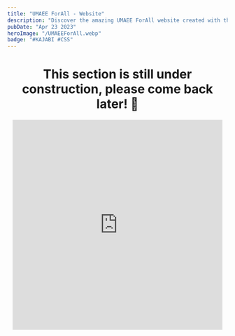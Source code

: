 ```yaml
---
title: "UMAEE ForAll - Website"
description: "Discover the amazing UMAEE ForAll website created with the powerful CMS Kajabi!"
pubDate: "Apr 23 2023"
heroImage: "/UMAEEForAll.webp"
badge: "#KAJABI #CSS"
---
```

<center>
<h1>This section is still under construction, please come back later! 🫥</h1>
<iframe src="https://gifer.com/embed/Ao" width=480 height=480.000 frameBorder="0" allowFullScreen></iframe>
</center>
<!-- Insertar video aquí-->
